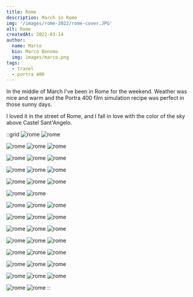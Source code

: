 ```yaml
---
title: Rome
description: March in Rome
img: '/images/rome-2022/rome-cover.JPG'
alt: Rome
createdAt: 2022-03-14 
author:
  name: Marco
  bio: Marco Bonomo
  img: images/marco.png
tags:
  - travel
  - portra 400
---
```


In the middle of March I've been in Rome for the weekend. Weather was nice and warm and the Portra 400 film simulation recipe was perfect in those sunny days.

I loved it in the street of Rome, and I fall in love with the color of the sky above Castel Sant'Angelo.

::grid
![rome](/images/rome-2022/rome_2022_01.JPG)
![rome](/images/rome-2022/rome_2022_03.JPG)

![rome](/images/rome-2022/rome_2022_04.JPG)
![rome](/images/rome-2022/rome_2022_05.JPG)
![rome](/images/rome-2022/rome_2022_06.JPG)

![rome](/images/rome-2022/rome_2022_07.JPG)
![rome](/images/rome-2022/rome_2022_08.JPG)
![rome](/images/rome-2022/rome_2022_09.JPG)

![rome](/images/rome-2022/rome_2022_10.JPG)
![rome](/images/rome-2022/rome_2022_11.JPG)
![rome](/images/rome-2022/rome_2022_12.JPG)

![rome](/images/rome-2022/rome_2022_13.JPG)
![rome](/images/rome-2022/rome_2022_14.JPG)
![rome](/images/rome-2022/rome_2022_15.JPG)

![rome](/images/rome-2022/rome_2022_16.JPG)
![rome](/images/rome-2022/rome_2022_22.JPG)

![rome](/images/rome-2022/rome_2022_19.JPG)
![rome](/images/rome-2022/rome_2022_17.JPG)
![rome](/images/rome-2022/rome_2022_18.JPG)

![rome](/images/rome-2022/rome_2022_20.JPG)
![rome](/images/rome-2022/rome_2022_23.JPG)
![rome](/images/rome-2022/rome_2022_24.JPG)

![rome](/images/rome-2022/rome_2022_25.JPG)
![rome](/images/rome-2022/rome_2022_26.JPG)
![rome](/images/rome-2022/rome_2022_27.JPG)

![rome](/images/rome-2022/rome_2022_29.JPG)
![rome](/images/rome-2022/rome_2022_30.JPG)
![rome](/images/rome-2022/rome_2022_31.JPG)

![rome](/images/rome-2022/rome_2022_32.JPG)
![rome](/images/rome-2022/rome_2022_33.JPG)
![rome](/images/rome-2022/rome_2022_34.JPG)

![rome](/images/rome-2022/rome_2022_35.JPG)
![rome](/images/rome-2022/rome_2022_36.JPG)
![rome](/images/rome-2022/rome_2022_37.JPG)

![rome](/images/rome-2022/rome_2022_38.JPG)
![rome](/images/rome-2022/rome_2022_39.JPG)
![rome](/images/rome-2022/rome_2022_40.JPG)

![rome](/images/rome-2022/rome_2022_41.JPG)
![rome](/images/rome-2022/rome_2022_42.JPG)
::
